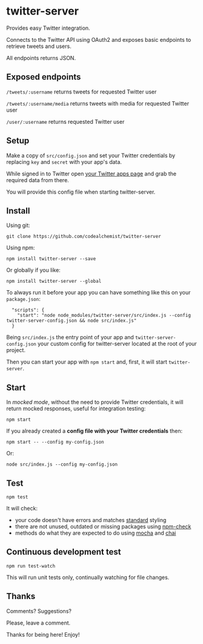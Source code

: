 # twitter-server
Provides easy Twitter integration.

Connects to the Twitter API using OAuth2 and exposes basic endpoints to retrieve tweets and users.

All endpoints returns JSON.

## Exposed endpoints
`/tweets/:username`
returns tweets for requested Twitter user

`/tweets/:username/media`
returns tweets with media for requested Twitter user

`/user/:username`
returns requested Twitter user

## Setup
Make a copy of `src/config.json` and set your Twitter credentials by replacing `key` and `secret` with your app's data.

While signed in to Twitter open [your Twitter apps page](https://apps.twitter.com) and grab the required data from there.

You will provide this config file when starting twitter-server.

## Install

Using git:

`git clone https://github.com/codealchemist/twitter-server`

Using npm:

`npm install twitter-server --save`

Or globally if you like:

`npm install twitter-server --global`

To always run it before your app you can have something like this on your `package.json`:

```
  "scripts": {
    "start": "node node_modules/twitter-server/src/index.js --config twitter-server-config.json && node src/index.js"
  }
```

Being `src/index.js` the entry point of your app and `twitter-server-config.json` your custom config for twitter-server located at the root of your project.

Then you can start your app with `npm start` and, first, it will start `twitter-server`.

## Start

In *mocked mode*, without the need to provide Twitter credentials, it will return mocked responses, useful for integration testing:

`npm start`

If you already created a **config file with your Twitter credentials** then:

`npm start -- --config my-config.json`

Or:

`node src/index.js --config my-config.json`

## Test
`npm test`

It will check:
- your code doesn't have errors and matches [standard](https://github.com/feross/standard) styling
- there are not unused, outdated or missing packages using [npm-check](https://www.npmjs.com/package/npm-check)
- methods do what they are expected to do using [mocha](https://mochajs.org) and [chai](http://chaijs.com)

## Continuous development test
`npm run test-watch`

This will run unit tests only, continually watching for file changes.

## Thanks

Comments? Suggestions?

Please, leave a comment.

Thanks for being here! Enjoy!

